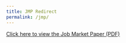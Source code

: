 ```yaml
---
title: JMP Redirect
permalink: /jmp/
---
```


[Click here to view the Job Market Paper (PDF)](dariotoman.com/assets/ABST_SDVC_IPV.pdf)

<script>
  window.location.href = "/assets/ABST_SDVC_IPV.pdf";
</script>

